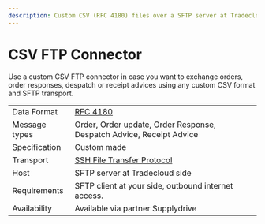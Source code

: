 ```yaml
---
description: Custom CSV (RFC 4180) files over a SFTP server at Tradecloud side
---
```


# CSV FTP Connector

Use a custom CSV FTP connector in case you want to exchange orders, order responses, despatch or receipt advices using any custom CSV format and SFTP transport.

|  |  |
| :--- | :--- |
| Data Format | [RFC 4180](https://tools.ietf.org/html/rfc4180) |
| Message types | Order, Order update, Order Response, Despatch Advice, Receipt Advice |
| Specification | Custom made |
| Transport | [SSH File Transfer Protocol](https://datatracker.ietf.org/doc/html/draft-ietf-secsh-filexfer-13) |
| Host | SFTP server at Tradecloud side |
| Requirements | SFTP client at your side, outbound internet access. |
| Availability | Available via partner Supplydrive |

